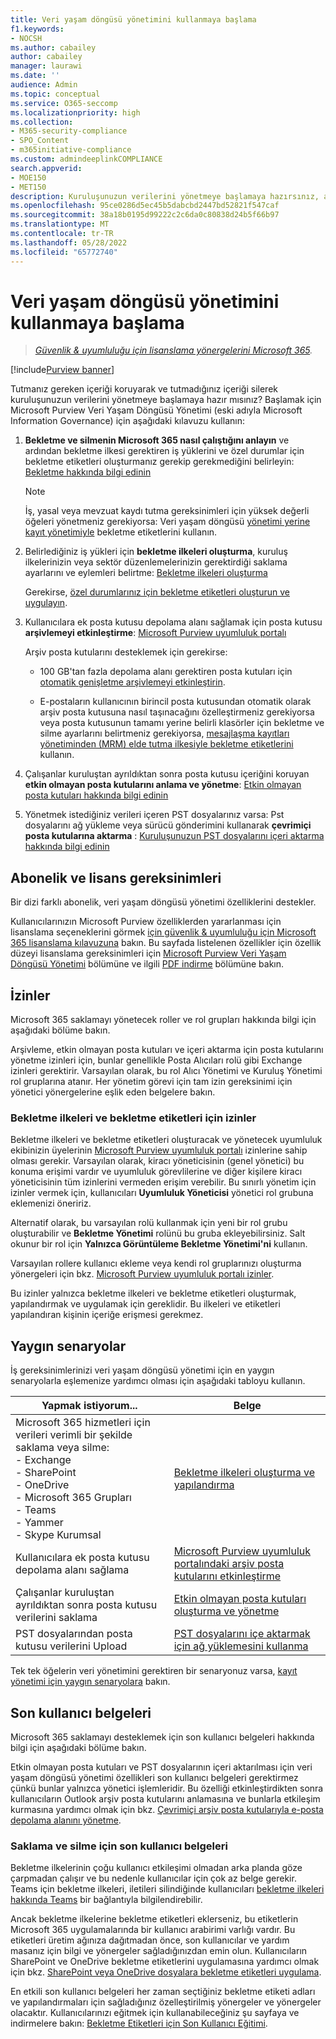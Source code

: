 ```yaml
---
title: Veri yaşam döngüsü yönetimini kullanmaya başlama
f1.keywords:
- NOCSH
ms.author: cabailey
author: cabailey
manager: laurawi
ms.date: ''
audience: Admin
ms.topic: conceptual
ms.service: O365-seccomp
ms.localizationpriority: high
ms.collection:
- M365-security-compliance
- SPO_Content
- m365initiative-compliance
ms.custom: admindeeplinkCOMPLIANCE
search.appverid:
- MOE150
- MET150
description: Kuruluşunuzun verilerini yönetmeye başlamaya hazırsınız, ancak nereden başlayacağınızdan emin değil misiniz? Başlamak için bazı açıklayıcı yönergeleri okuyun.
ms.openlocfilehash: 95ce0286d5ec45b5dabcbd2447bd52821f547caf
ms.sourcegitcommit: 38a18b0195d99222c2c6da0c80838d24b5f66b97
ms.translationtype: MT
ms.contentlocale: tr-TR
ms.lasthandoff: 05/28/2022
ms.locfileid: "65772740"
---
```

# <a name="get-started-with-data-lifecycle-management"></a>Veri yaşam döngüsü yönetimini kullanmaya başlama

>*[Güvenlik & uyumluluğu için lisanslama yönergelerini Microsoft 365](/office365/servicedescriptions/microsoft-365-service-descriptions/microsoft-365-tenantlevel-services-licensing-guidance/microsoft-365-security-compliance-licensing-guidance).*

[!include[Purview banner](../includes/purview-rebrand-banner.md)]

Tutmanız gereken içeriği koruyarak ve tutmadığınız içeriği silerek kuruluşunuzun verilerini yönetmeye başlamaya hazır mısınız? Başlamak için Microsoft Purview Veri Yaşam Döngüsü Yönetimi (eski adıyla Microsoft Information Governance) için aşağıdaki kılavuzu kullanın:

1. **Bekletme ve silmenin Microsoft 365 nasıl çalıştığını anlayın** ve ardından bekletme ilkesi gerektiren iş yüklerini ve özel durumlar için bekletme etiketleri oluşturmanız gerekip gerekmediğini belirleyin: [Bekletme hakkında bilgi edinin](retention.md)
    
    > [!NOTE]
    > İş, yasal veya mevzuat kaydı tutma gereksinimleri için yüksek değerli öğeleri yönetmeniz gerekiyorsa: Veri yaşam döngüsü [yönetimi yerine kayıt yönetimiyle](records-management.md) bekletme etiketlerini kullanın.

2. Belirlediğiniz iş yükleri için **bekletme ilkeleri oluşturma**, kuruluş ilkelerinizin veya sektör düzenlemelerinizin gerektirdiği saklama ayarlarını ve eylemleri belirtme: [Bekletme ilkeleri oluşturma](create-retention-policies.md)
    
    Gerekirse, [özel durumlarınız için bekletme etiketleri oluşturun ve uygulayın](create-retention-labels-information-governance.md).

3. Kullanıcılara ek posta kutusu depolama alanı sağlamak için posta kutusu **arşivlemeyi etkinleştirme**: [Microsoft Purview uyumluluk portalı](enable-archive-mailboxes.md)
    
    Arşiv posta kutularını desteklemek için gerekirse:
    
    - 100 GB'tan fazla depolama alanı gerektiren posta kutuları için [otomatik genişletme arşivlemeyi etkinleştirin](enable-autoexpanding-archiving.md).
    
    - E-postaların kullanıcının birincil posta kutusundan otomatik olarak arşiv posta kutusuna nasıl taşınacağını özelleştirmeniz gerekiyorsa veya posta kutusunun tamamı yerine belirli klasörler için bekletme ve silme ayarlarını belirtmeniz gerekiyorsa, [mesajlaşma kayıtları yönetiminden (MRM) elde tutma ilkesiyle bekletme etiketlerini](set-up-an-archive-and-deletion-policy-for-mailboxes.md) kullanın.

4. Çalışanlar kuruluştan ayrıldıktan sonra posta kutusu içeriğini koruyan **etkin olmayan posta kutularını anlama ve yönetme**: [Etkin olmayan posta kutuları hakkında bilgi edinin](inactive-mailboxes-in-office-365.md)

5. Yönetmek istediğiniz verileri içeren PST dosyalarınız varsa: Pst dosyalarını ağ yükleme veya sürücü gönderimini kullanarak **çevrimiçi posta kutularına aktarma** : [Kuruluşunuzun PST dosyalarını içeri aktarma hakkında bilgi edinin](importing-pst-files-to-office-365.md)

## <a name="subscription-and-licensing-requirements"></a>Abonelik ve lisans gereksinimleri

Bir dizi farklı abonelik, veri yaşam döngüsü yönetimi özelliklerini destekler.

Kullanıcılarınızın Microsoft Purview özelliklerden yararlanması için lisanslama seçeneklerini görmek [için güvenlik & uyumluluğu için Microsoft 365 lisanslama kılavuzuna](/office365/servicedescriptions/microsoft-365-service-descriptions/microsoft-365-tenantlevel-services-licensing-guidance/microsoft-365-security-compliance-licensing-guidance) bakın. Bu sayfada listelenen özellikler için özellik düzeyi lisanslama gereksinimleri için [Microsoft Purview Veri Yaşam Döngüsü Yönetimi](/office365/servicedescriptions/microsoft-365-service-descriptions/microsoft-365-tenantlevel-services-licensing-guidance/microsoft-365-security-compliance-licensing-guidance#microsoft-purview-data-lifecycle-management) bölümüne ve ilgili [PDF indirme](https://go.microsoft.com/fwlink/?linkid=2139145) bölümüne bakın.

## <a name="permissions"></a>İzinler

Microsoft 365 saklamayı yönetecek roller ve rol grupları hakkında bilgi için aşağıdaki bölüme bakın.

Arşivleme, etkin olmayan posta kutuları ve içeri aktarma için posta kutularını yönetme izinleri için, bunlar genellikle Posta Alıcıları rolü gibi Exchange izinleri gerektirir. Varsayılan olarak, bu rol Alıcı Yönetimi ve Kuruluş Yönetimi rol gruplarına atanır. Her yönetim görevi için tam izin gereksinimi için yönetici yönergelerine eşlik eden belgelere bakın.

### <a name="permissions-for-retention-policies-and-retention-labels"></a>Bekletme ilkeleri ve bekletme etiketleri için izinler

Bekletme ilkeleri ve bekletme etiketleri oluşturacak ve yönetecek uyumluluk ekibinizin üyelerinin <a href="https://go.microsoft.com/fwlink/p/?linkid=2077149" target="_blank">Microsoft Purview uyumluluk portalı</a> izinlerine sahip olması gerekir. Varsayılan olarak, kiracı yöneticisinin (genel yönetici) bu konuma erişimi vardır ve uyumluluk görevlilerine ve diğer kişilere kiracı yöneticisinin tüm izinlerini vermeden erişim verebilir. Bu sınırlı yönetim için izinler vermek için, kullanıcıları **Uyumluluk Yöneticisi** yönetici rol grubuna eklemenizi öneririz.

Alternatif olarak, bu varsayılan rolü kullanmak için yeni bir rol grubu oluşturabilir ve **Bekletme Yönetimi** rolünü bu gruba ekleyebilirsiniz. Salt okunur bir rol için **Yalnızca Görüntüleme Bekletme Yönetimi'ni** kullanın. 

Varsayılan rollere kullanıcı ekleme veya kendi rol gruplarınızı oluşturma yönergeleri için bkz. [Microsoft Purview uyumluluk portalı izinler](microsoft-365-compliance-center-permissions.md).

Bu izinler yalnızca bekletme ilkeleri ve bekletme etiketleri oluşturmak, yapılandırmak ve uygulamak için gereklidir. Bu ilkeleri ve etiketleri yapılandıran kişinin içeriğe erişmesi gerekmez.

## <a name="common-scenarios"></a>Yaygın senaryolar

İş gereksinimlerinizi veri yaşam döngüsü yönetimi için en yaygın senaryolarla eşlemenize yardımcı olması için aşağıdaki tabloyu kullanın.

|Yapmak istiyorum...|Belge|
|----------------|---------------|
|Microsoft 365 hizmetleri için verileri verimli bir şekilde saklama veya silme: <br />- Exchange  <br />- SharePoint  <br />- OneDrive  <br />- Microsoft 365 Grupları <br />- Teams <br />- Yammer <br />- Skype Kurumsal |[Bekletme ilkeleri oluşturma ve yapılandırma](create-retention-policies.md)|
|Kullanıcılara ek posta kutusu depolama alanı sağlama |[Microsoft Purview uyumluluk portalındaki arşiv posta kutularını etkinleştirme](enable-archive-mailboxes.md)|
|Çalışanlar kuruluştan ayrıldıktan sonra posta kutusu verilerini saklama |[Etkin olmayan posta kutuları oluşturma ve yönetme](create-and-manage-inactive-mailboxes.md)|
|PST dosyalarından posta kutusu verilerini Upload |[PST dosyalarını içe aktarmak için ağ yüklemesini kullanma](use-network-upload-to-import-pst-files.md)|


Tek tek öğelerin veri yönetimini gerektiren bir senaryonuz varsa, [kayıt yönetimi için yaygın senaryolara](get-started-with-records-management.md#common-scenarios) bakın. 

## <a name="end-user-documentation"></a>Son kullanıcı belgeleri

Microsoft 365 saklamayı desteklemek için son kullanıcı belgeleri hakkında bilgi için aşağıdaki bölüme bakın.

Etkin olmayan posta kutuları ve PST dosyalarının içeri aktarılması için veri yaşam döngüsü yönetimi özellikleri son kullanıcı belgeleri gerektirmez çünkü bunlar yalnızca yönetici işlemleridir. Bu özelliği etkinleştirdikten sonra kullanıcıların Outlook arşiv posta kutularını anlamasına ve bunlarla etkileşim kurmasına yardımcı olmak için bkz. [Çevrimiçi arşiv posta kutularıyla e-posta depolama alanını yönetme](https://prod.support.services.microsoft.com/en-us/office/manage-email-storage-with-online-archive-mailboxes-1cae7d17-7813-4fe8-8ca2-9a5494e9a721).

### <a name="end-user-documentation-for-retention-and-deletion"></a>Saklama ve silme için son kullanıcı belgeleri

Bekletme ilkelerinin çoğu kullanıcı etkileşimi olmadan arka planda göze çarpmadan çalışır ve bu nedenle kullanıcılar için çok az belge gerekir. Teams için bekletme ilkeleri, iletileri silindiğinde kullanıcıları [bekletme ilkeleri hakkında Teams](https://support.microsoft.com/office/teams-messages-about-retention-policies-c151fa2f-1558-4cf9-8e51-854e925b483b) bir bağlantıyla bilgilendirebilir.

Ancak bekletme ilkelerine bekletme etiketleri eklerseniz, bu etiketlerin Microsoft 365 uygulamalarında bir kullanıcı arabirimi varlığı vardır. Bu etiketleri üretim ağınıza dağıtmadan önce, son kullanıcılar ve yardım masanız için bilgi ve yönergeler sağladığınızdan emin olun. Kullanıcıların SharePoint ve OneDrive bekletme etiketlerini uygulamasına yardımcı olmak için bkz. [SharePoint veya OneDrive dosyalara bekletme etiketleri uygulama](https://support.microsoft.com/office/apply-retention-labels-to-files-in-sharepoint-or-onedrive-11a6835b-ec9f-40db-8aca-6f5ef18132df).

En etkili son kullanıcı belgeleri her zaman seçtiğiniz bekletme etiketi adları ve yapılandırmaları için sağladığınız özelleştirilmiş yönergeler ve yönergeler olacaktır. Kullanıcılarınızı eğitmek için kullanabileceğiniz şu sayfaya ve indirmelere bakın: [Bekletme Etiketleri için Son Kullanıcı Eğitimi](https://microsoft.github.io/ComplianceCxE/enduser/retention/).

